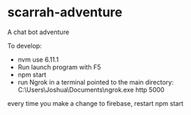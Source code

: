 # scarrah-adventure
A chat bot adventure 

To develop:
- nvm use 6.11.1
- Run launch program with F5
- npm start
- run Ngrok in a terminal pointed to the main directory: C:\Users\Joshua\Documents\ngrok.exe http 5000

every time you make a change to firebase, restart npm start
